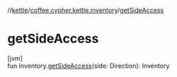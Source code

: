 //[kettle](../../index.md)/[coffee.cypher.kettle.inventory](index.md)/[getSideAccess](get-side-access.md)

# getSideAccess

[jvm]\
fun Inventory.[getSideAccess](get-side-access.md)(side: Direction): Inventory
